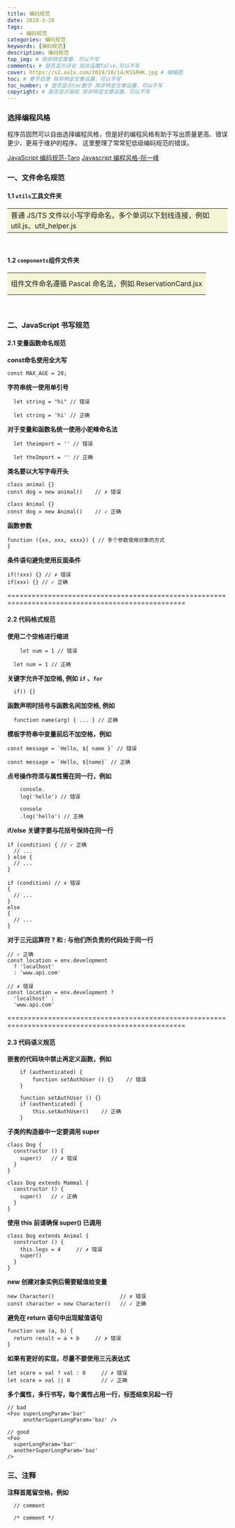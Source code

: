 ```yaml
---
title: 编码规范
date: 2018-3-20
tags:
    - 编码规范
categories: 编码规范
keywords: [编码规范]
description: 编码规范
top_img: # 除非特定需要，可以不写
comments: # 是否显示评论 除非设置false,可以不写
cover: https://s2.ax1x.com/2019/10/14/KSSRHK.jpg # 缩略图
toc: # 章节目录 除非特定文章设置，可以不写
toc_number: # 是否显示toc数字 除非特定文章设置，可以不写
copyright: # 是否显示版权 除非特定文章设置，可以不写
---
```


### 选择编程风格

程序员固然可以自由选择编程风格，但是好的编程风格有助于写出质量更高、错误更少、更易于维护的程序。
这里整理了常常犯低级编码规范的错误。
<br>

[JavaScript 编码规范-Taro](https://nervjs.github.io/taro/docs/spec-for-taro.html#javascript-%E4%B9%A6%E5%86%99%E8%A7%84%E8%8C%83)
[Javascript 编程风格-阮一峰](http://www.ruanyifeng.com/blog/2012/04/javascript_programming_style.html)
<br>

### 一、文件命名规范
#### 1.1 `utils`工具文件夹

<table>
    <tr><td height=50px  bgcolor=#F5F5D5>普通 JS/TS 文件以小写字母命名，多个单词以下划线连接，例如 util.js、util_helper.js</td></tr>
</table>
<br>

#### 1.2 `components`组件文件夹

<table>
    <tr><td height=50px bgcolor=#F5F5D5>组件文件命名遵循 Pascal 命名法，例如 ReservationCard.jsx</td></tr>
</table>
<br>


### 二、JavaScript 书写规范
#### 2.1 变量函数命名规范
**const命名使用全大写**
```
const MAX_AGE = 20;
```

**字符串统一使用单引号**
```
  let string = "hi" // 错误

  let string = 'hi' // 正确
```

**对于变量和函数名统一使用小驼峰命名法**
```
  let theimport = '' // 错误

  let theImport = '' // 正确
```

**类名要以大写字母开头**
```
class animal {}
const dog = new animal()    // ✗ 错误

class Animal {}
const dog = new Animal()    // ✓ 正确
```

**函数参数**
```
function ({xx, xxx, xxxx}) { // 多个参数使用对象的方式
}
```

**条件语句避免使用反面条件**
```
if(!xxx) {} // ✗ 错误
if(xxx) {} // ✓ 正确
```

==================================================================================================

#### 2.2 代码格式规范
**使用二个空格进行缩进**
```
    let num = 1 // 错误

  let num = 1 // 正确
```

**关键字允许不加空格, 例如 `if` 、`for`**
```
  if() {}
```

**函数声明时括号与函数名间加空格, 例如**
```
  function name(arg) { ... } // 正确
```

**模板字符串中变量前后不加空格，例如**
```
const message = `Hello, ${ name }` // 错误

const message = `Hello, ${name}` // 正确
```

**点号操作符须与属性需在同一行，例如**
```
    console.
    log('hello') // 错误

    console
    .log('hello') // 正确
```

**if/else 关键字要与花括号保持在同一行**
```
if (condition) { // ✓ 正确
  // ...
} else {
  // ...
}

if (condition) // ✗ 错误
{
  // ...
}
else
{
  // ...
}
```

**对于三元运算符 ? 和 : 与他们所负责的代码处于同一行**
```
// ✓ 正确
const location = env.development
  ? 'localhost'
  : 'www.api.com'

// ✗ 错误
const location = env.development ?
  'localhost' :
  'www.api.com'
```

==================================================================================================

#### 2.3 代码语义规范
**嵌套的代码块中禁止再定义函数，例如**
```
    if (authenticated) {
        function setAuthUser () {}    // 错误
    }

    function setAuthUser () {}
    if (authenticated) {
        this.setAuthUser()    // 正确
    }
```

**子类的构造器中一定要调用 super**
```
class Dog {
  constructor () {
    super()   // ✗ 错误
  }
}

class Dog extends Mammal {
  constructor () {
    super()   // ✓ 正确
  }
}
```

**使用 this 前请确保 super() 已调用**
```
class Dog extends Animal {
  constructor () {
    this.legs = 4     // ✗ 错误
    super()
  }
}
```

**new 创建对象实例后需要赋值给变量**
```
new Character()                     // ✗ 错误
const character = new Character()   // ✓ 正确
```

**避免在 return 语句中出现赋值语句**
```
function sum (a, b) {
  return result = a + b     // ✗ 错误
}
```

**如果有更好的实现，尽量不要使用三元表达式**
```
let score = val ? val : 0     // ✗ 错误
let score = val || 0          // ✓ 正确
```

**多个属性，多行书写，每个属性占用一行，标签结束另起一行**
```
// bad
<Foo superLongParam='bar'
     anotherSuperLongParam='baz' />

// good
<Foo
  superLongParam='bar'
  anotherSuperLongParam='baz'
/>
```


### 三、注释
**注释首尾留空格，例如**
```
  // comment

  /* comment */
```



<br>
<br>
<br>
<br>
<br>